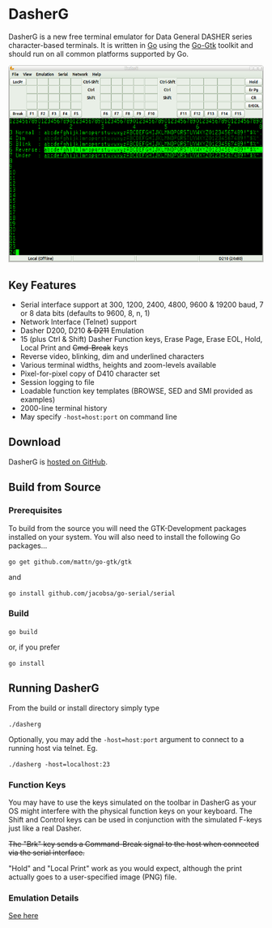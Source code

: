 # DasherG
DasherG is a new free terminal emulator for Data General DASHER series character-based terminals.  It is written in [Go](https://golang.org/) using the [Go-Gtk](https://github.com/mattn/go-gtk) toolkit and should run on all common platforms supported by Go.

![screenshot](screenshots/alpha-selftest.png "Alpha Screenshot")

## Key Features

* Serial interface support at 300, 1200, 2400, 4800, 9600 & 19200 baud, 7 or 8 data bits (defaults to 9600, 8, n, 1)
* Network Interface (Telnet) support
* Dasher D200, D210 ~~& D211~~ Emulation
* 15 (plus Ctrl & Shift) Dasher Function keys, Erase Page, Erase EOL, Hold, Local Print and ~~Cmd-Break~~ keys
* Reverse video, blinking, dim and underlined characters
* Various terminal widths, heights and zoom-levels available
* Pixel-for-pixel copy of D410 character set
* Session logging to file
* Loadable function key templates (BROWSE, SED and SMI provided as examples)
* 2000-line terminal history
* May specify ```-host=host:port``` on command line

## Download
DasherG is [hosted on GitHub](https://github.com/SMerrony/DasherG).

## Build from Source
### Prerequisites
To build from the source you will need the GTK-Development packages installed on your system.  You will also need to install the following Go packages...

```go get github.com/mattn/go-gtk/gtk``` 

and 

```go install github.com/jacobsa/go-serial/serial```

### Build
```go build```

or, if you prefer

```go install```

## Running DasherG
From the build or install directory simply type

```./dasherg```

Optionally, you may add the ```-host=host:port``` argument to connect to a running host via telnet. Eg. 

```./dasherg -host=localhost:23```

### Function Keys
You may have to use the keys simulated on the toolbar in DasherG as your OS might interfere with the physical function keys on your keyboard.  The Shift and Control keys can be used in conjunction with the simulated F-keys just like a real Dasher.

~~The "Brk" key sends a Command-Break signal to the host when connected via the serial interface.~~

"Hold" and "Local Print" work as you would expect, although the print actually goes to a user-specified image (PNG) file.

### Emulation Details
[See here](https://github.com/SMerrony/DasherG/blob/master/implementationChart.md)
